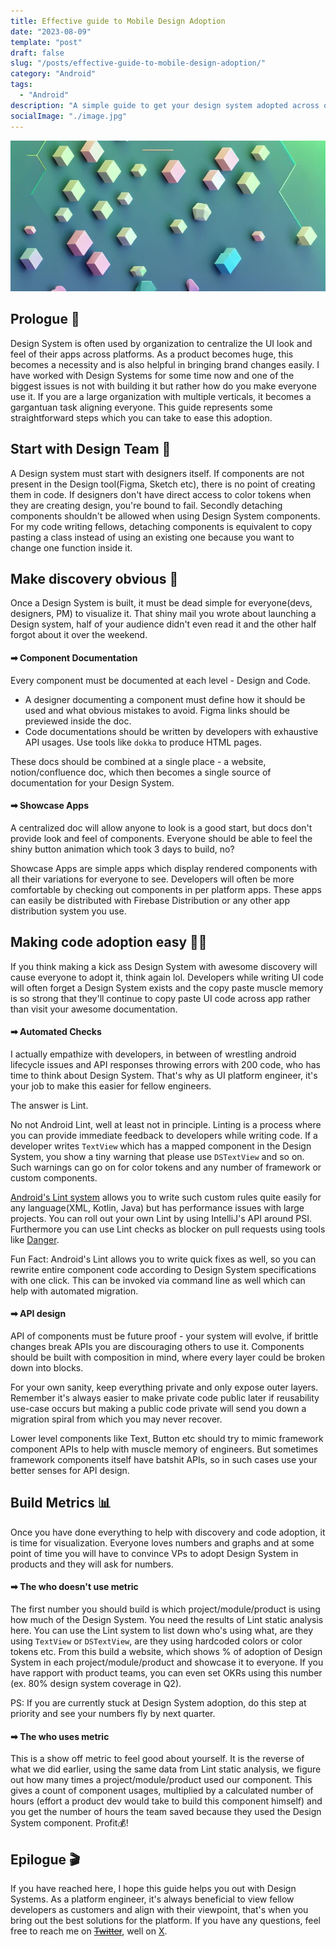 ```yaml
---
title: Effective guide to Mobile Design Adoption
date: "2023-08-09"
template: "post"
draft: false
slug: "/posts/effective-guide-to-mobile-design-adoption/"
category: "Android"
tags:
  - "Android"
description: "A simple guide to get your design system adopted across organization"
socialImage: "./image.jpg"
---
```


![Effective guide to Mobile Design Adoption](./image.jpg)

## Prologue 🍿
Design System is often used by organization to centralize the UI look and feel of their apps across platforms. As a product becomes huge, this becomes a necessity and is also helpful in bringing brand changes easily. I have worked with Design Systems for some time now and one of the biggest issues is not with building it but rather how do you make everyone use it. If you are a large organization with multiple verticals, it becomes a gargantuan task aligning everyone. This guide represents some straightforward steps which you can take to ease this adoption.

## Start with Design Team 👫
A Design system must start with designers itself. If components are not present in the Design tool(Figma, Sketch etc), there is no point of creating them in code. If designers don't have direct access to color tokens when they are creating design, you're bound to fail.
Secondly detaching components shouldn't be allowed when using Design System components. For my code writing fellows, detaching components is equivalent to copy pasting a class instead of using an existing one because you want to change one function inside it.

## Make discovery obvious 🔎
Once a Design System is built, it must be dead simple for everyone(devs, designers, PM) to visualize it. That shiny mail you wrote about launching a Design system, half of your audience didn't even read it and the other half forgot about it over the weekend.

#### ➡ Component Documentation
Every component must be documented at each level - Design and Code. 
- A designer documenting a component must define how it should be used and what obvious mistakes to avoid. Figma links should be previewed inside the doc.
- Code documentations should be written by developers with exhaustive API usages. Use tools like `dokka` to produce HTML pages.

These docs should be combined at a single place -  a website, notion/confluence doc, which then becomes a single source of documentation for your Design System.

#### ➡ Showcase Apps
A centralized doc will allow anyone to look is a good start, but docs don't provide look and feel of components. Everyone should be able to feel the shiny button animation which took 3 days to build, no?

Showcase Apps are simple apps which display rendered components with all their variations for everyone to see. Developers will often be more comfortable by checking out components in per platform apps. These apps can easily be distributed with Firebase Distribution or any other app distribution system you use.

## Making code adoption easy 👨‍💻
If you think making a kick ass Design System with awesome discovery will cause everyone to adopt it, think again lol. Developers while writing UI code will often forget a Design System exists and the copy paste muscle memory is so strong that they'll continue to copy paste UI code across app rather than visit your awesome documentation.

#### ➡ Automated Checks
I actually empathize with developers, in between of wrestling android lifecycle issues and API responses throwing errors with 200 code, who has time to think about Design System. That's why as UI platform engineer, it's your job to make this easier for fellow engineers.

The answer is Lint.

No not Android Lint, well at least not in principle. Linting is a process where you can provide immediate feedback to developers while writing code. 
If a developer writes `TextView` which has a mapped component in the Design System, you show a tiny warning that please use `DSTextView` and so on. Such warnings can go on for color tokens and any number of framework or custom components.

[Android's Lint system](https://googlesamples.github.io/android-custom-lint-rules/index.html) allows you to write such custom rules quite easily for any language(XML, Kotlin, Java) but has performance issues with large projects. You can roll out your own Lint by using IntelliJ's API around PSI. Furthermore you can use Lint checks as blocker on pull requests using tools like [Danger](https://danger.systems/ruby/).

Fun Fact: Android's Lint allows you to write quick fixes as well, so you can rewrite entire component code according to Design System specifications with one click. This can be invoked via command line as well which can help with automated migration.

#### ➡ API design
API of components must be future proof - your system will evolve, if brittle changes break APIs you are discouraging others to use it. Components should be built with composition in mind, where every layer could be broken down into blocks.

For your own sanity, keep everything private and only expose outer layers. Remember it's always easier to make private code public later if reusability use-case occurs but making a public code private will send you down a migration spiral from which you may never recover.

Lower level components like Text, Button etc should try to mimic framework component APIs to help with muscle memory of engineers. But sometimes framework components itself have batshit APIs, so in such cases use your better senses for API design.

## Build Metrics 📊
Once you have done everything to help with discovery and code adoption, it is time for visualization. Everyone loves numbers and graphs and at some point of time you will have to convince VPs to adopt Design System in products and they will ask for numbers.

#### ➡ The who doesn't use metric
The first number you should build is which project/module/product is using how much of the Design System. You need the results of Lint static analysis here. You can use the Lint system to list down who's using what, are they using `TextView` or `DSTextView`, are they using hardcoded colors or color tokens etc. From this build a website, which shows % of adoption of Design System in each project/module/product and showcase it to everyone.
If you have rapport with product teams, you can even set OKRs using this number (ex. 80% design system coverage in Q2).

PS: If you are currently stuck at Design System adoption, do this step at priority and see your numbers fly by next quarter.

#### ➡ The who uses metric
This is a show off metric to feel good about yourself. It is the reverse of what we did earlier, using the same data from Lint static analysis, we figure out how many times a project/module/product used our component. This gives a count of component usages, multiplied by a calculated number of hours (effort a product dev would take to build this component himself) and you get the number of hours the team saved because they used the Design System component. Profit💰!

## Epilogue 🎬
If you have reached here, I hope this guide helps you out with Design Systems. As a platform engineer, it's always beneficial to view fellow developers as customers and align with their viewpoint, that's when you bring out the best solutions for the platform. If you have any questions, feel free to reach me on ~~[Twitter](https://twitter.com/_jitinsharma)~~, well on [X](https://twitter.com/_jitinsharma).

